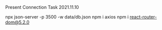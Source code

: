 Present Connection Task
2021.11.10


npx json-server -p 3500 -w data/db.json
npm i axios
npm i react-router-dom@5.2.0
